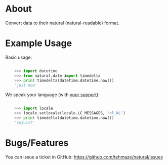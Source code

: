About
=====

Convert data to their natural (natural-readable) format.

Example Usage
=============

Basic usage:

```python

    >>> import datetime
    >>> from natural.date import timedelta
    >>> print timedelta(datetime.datetime.now())
    'just now'
```

We speak your language (with [your support](https://github.com/tehmaze/natural/wiki/translate)):

```python

    >>> import locale
    >>> locale.setlocale(locale.LC_MESSAGES, 'nl_NL')
    >>> print timedelta(datetime.datetime.now())
    'zojuist'
```

Bugs/Features
=============

You can issue a ticket in GitHub: https://github.com/tehmaze/natural/issues
